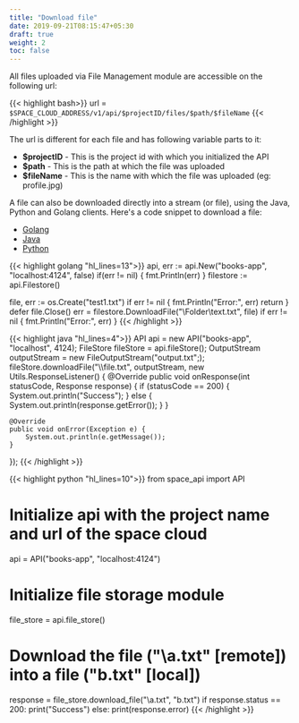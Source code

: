 ```yaml
---
title: "Download file"
date: 2019-09-21T08:15:47+05:30
draft: true
weight: 2
toc: false
---
```


All files uploaded via File Management module are accessible on the following url:

{{< highlight bash>}}
url = `$SPACE_CLOUD_ADDRESS/v1/api/$projectID/files/$path/$fileName`
{{< /highlight >}}

The url is different for each file and has following variable parts to it:

- **$projectID** - This is the project id with which you initialized the API
- **$path** - This is the path at which the file was uploaded
- **$fileName** - This is the name with which the file was uploaded (eg: profile.jpg)

A file can also be downloaded directly into a stream (or file), using the Java, Python and Golang clients.
Here's a code snippet to download a file:

 <div class="row tabs-wrapper">
  <div class="col s12" style="padding:0">
    <ul class="tabs">
      <li class="tab col s2"><a href="#download-golang">Golang</a></li>
      <li class="tab col s2"><a href="#download-java">Java</a></li>
      <li class="tab col s2"><a href="#download-python">Python</a></li>
    </ul>
  </div>
  <div id="download-golang" class="col s12" style="padding:0">
{{< highlight golang "hl_lines=13">}}
api, err := api.New("books-app", "localhost:4124", false)
if(err != nil) {
  fmt.Println(err)
}
filestore := api.Filestore()

file, err := os.Create("test1.txt")
if err != nil {
  fmt.Println("Error:", err)
  return
}
defer file.Close()
err = filestore.DownloadFile("\\Folder\\text.txt", file)
if err != nil {
  fmt.Println("Error:", err)
}
{{< /highlight >}}       
  </div>  
  <div id="download-java" class="col s12" style="padding:0">
{{< highlight java "hl_lines=4">}}
API api = new API("books-app", "localhost", 4124);
FileStore fileStore = api.fileStore();
OutputStream outputStream = new FileOutputStream("output.txt";);
fileStore.downloadFile("\\file.txt", outputStream, new Utils.ResponseListener() {
    @Override
    public void onResponse(int statusCode, Response response) {
        if (statusCode == 200) {
            System.out.println("Success");
        } else {
            System.out.println(response.getError());
        }
    }

    @Override
    public void onError(Exception e) {
        System.out.println(e.getMessage());
    }
});
{{< /highlight >}} 
  </div>
 <div id="download-python" class="col s12" style="padding:0">
{{< highlight python "hl_lines=10">}}
from space_api import API

# Initialize api with the project name and url of the space cloud
api = API("books-app", "localhost:4124")

# Initialize file storage module
file_store = api.file_store()

# Download the file ("\\a.txt" [remote]) into a file ("b.txt" [local])
response = file_store.download_file("\\a.txt", "b.txt")
if response.status == 200:
    print("Success")
else:
    print(response.error)
{{< /highlight >}}       
  </div>
</div>
